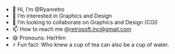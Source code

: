 - 👋 Hi, I’m @Ryanretro
- 👀 I’m interested in Graphics and Design
- 💞️ I’m looking to collaborate on Graphics and Design (CGI)
- 📫 How to reach me @retrosoft.inc@gmail.com
- 😄 Pronouns: He/Him
- ⚡ Fun fact: Who knew a cup of tea can also be a cup of water.

<!---
Ryanretro/Ryanretro is a ✨ special ✨ repository because its `README.md` (this file) appears on your GitHub profile.
You can click the Preview link to take a look at your changes.
--->
